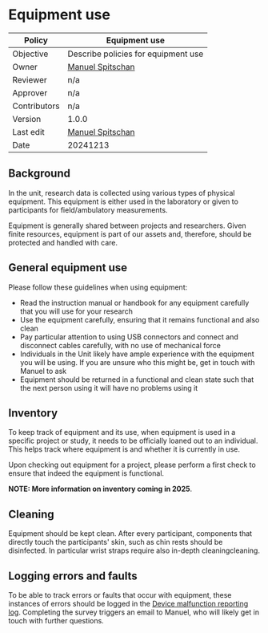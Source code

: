 # Equipment use

| Policy       | Equipment use                                      |
| ------------ | -------------------------------------------------- |
| Objective    | Describe policies for equipment use                |
| Owner        | [Manuel Spitschan](mailto:manuel.spitschan@tum.de) |
| Reviewer     | n/a                                                |
| Approver     | n/a                                                |
| Contributors | n/a                                                |
| Version      | 1.0.0                                              |
| Last edit    | [Manuel Spitschan](mailto:manuel.spitschan@tum.de) |
| Date         | 20241213                                           |

## Background

In the unit, research data is collected using various types of physical equipment. This equipment is either used in the laboratory or given to participants for field/ambulatory measurements.

Equipment is generally shared between projects and researchers. Given finite resources, equipment is part of our assets and, therefore, should be protected and handled with care.

## General equipment use

Please follow these guidelines when using equipment:

- Read the instruction manual or handbook for any equipment carefully that you will use for your research
- Use the equipment carefully, ensuring that it remains functional and also clean
- Pay particular attention to using USB connectors and connect and disconnect cables carefully, with no use of mechanical force
- Individuals in the Unit likely have ample experience with the equipment you will be using. If you are unsure who this might be, get in touch with Manuel to ask
- Equipment should be returned in a functional and clean state such that the next person using it will have no problems using it

## Inventory

To keep track of equipment and its use, when equipment is used in a specific project or study, it needs to be officially loaned out to an individual. This helps track where equipment is and whether it is currently in use.

Upon checking out equipment for a project, please perform a first check to ensure that indeed the equipment is functional.

**NOTE: More information on inventory coming in 2025**.

## Cleaning

Equipment should be kept clean. After every participant, components that directly touch the participants' skin, such as chin rests should be disinfected. In particular wrist straps require also in-depth cleaningcleaning.

## Logging errors and faults

To be able to track errors or faults that occur with equipment, these instances of errors should be logged in the [Device malfunction reporting log](https://tuspl22-redcap.srv.mwn.de/redcap/surveys/?s=3XCYHLKJMPCNAYAP). Completing the survey triggers an email to Manuel, who will likely get in touch with further questions.
